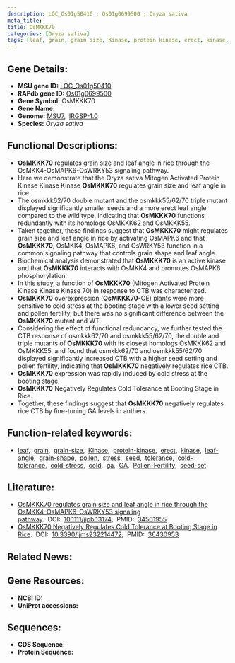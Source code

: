 ```yaml
---
description: LOC_Os01g50410 ; Os01g0699500 ; Oryza sativa
meta_title:
title: OsMKKK70
categories: [Oryza sativa]
tags: [leaf, grain, grain size, Kinase, protein kinase, erect, kinase, leaf angle, grain shape, pollen, stress, seed, tolerance, cold tolerance, cold stress, cold, ga,  ga , GA, Pollen Fertility, seed set]
---
```


## Gene Details:
- **MSU gene ID:** [LOC_Os01g50410](http://rice.uga.edu/cgi-bin/ORF_infopage.cgi?orf=LOC_Os01g50410)  
- **RAPdb gene ID:** [Os01g0699500](https://rapdb.dna.affrc.go.jp/locus/?name=Os01g0699500)  
- **Gene Symbol:** OsMKKK70
- **Gene Name:**
- **Genome:**  [MSU7](http://rice.uga.edu/),&nbsp;&nbsp;[IRGSP-1.0](https://rapdb.dna.affrc.go.jp/download/irgsp1.html)
- **Species:** *Oryza sativa*

## Functional Descriptions:
   - **OsMKKK70** regulates grain size and leaf angle in rice through the OsMKK4-OsMAPK6-OsWRKY53 signaling pathway.
   - Here we demonstrate that the Oryza sativa Mitogen Activated Protein Kinase Kinase Kinase **OsMKKK70** regulates grain size and leaf angle in rice.
   - The osmkkk62/70 double mutant and the osmkkk55/62/70 triple mutant displayed significantly smaller seeds and a more erect leaf angle compared to the wild type, indicating that **OsMKKK70** functions redundantly with its homologs OsMKKK62 and OsMKKK55.
   - Taken together, these findings suggest that **OsMKKK70** might regulates grain size and leaf angle in rice by activating OsMAPK6 and that **OsMKKK70**, OsMKK4, OsMAPK6, and OsWRKY53 function in a common signaling pathway that controls grain shape and leaf angle.
   - Biochemical analysis demonstrated that **OsMKKK70** is an active kinase and that **OsMKKK70** interacts with OsMKK4 and promotes OsMAPK6 phosphorylation.
   - In this study, a function of **OsMKKK70** (Mitogen Activated Protein Kinase Kinase Kinase 70) in response to CTB was characterized.
   - **OsMKKK70** overexpression (**OsMKKK70**-OE) plants were more sensitive to cold stress at the booting stage with a lower seed setting and pollen fertility, but there was no significant difference between the **OsMKKK70** mutant and WT.
   - Considering the effect of functional redundancy, we further tested the CTB response of osmkkk62/70 and osmkkk55/62/70, the double and triple mutants of **OsMKKK70** with its closest homologs OsMKKK62 and OsMKKK55, and found that osmkkk62/70 and osmkkk55/62/70 displayed significantly increased CTB with a higher seed setting and pollen fertility, indicating that **OsMKKK70** negatively regulates rice CTB.
   - **OsMKKK70** expression was rapidly induced by cold stress at the booting stage.
   - **OsMKKK70** Negatively Regulates Cold Tolerance at Booting Stage in Rice.
   - Together, these findings suggest that **OsMKKK70** negatively regulates rice CTB by fine-tuning GA levels in anthers.

## Function-related keywords:
   - [leaf](/tags/leaf/),&nbsp;&nbsp;[grain](/tags/grain/),&nbsp;&nbsp;[grain-size](/tags/grain-size/),&nbsp;&nbsp;[Kinase](/tags/Kinase/),&nbsp;&nbsp;[protein-kinase](/tags/protein-kinase/),&nbsp;&nbsp;[erect](/tags/erect/),&nbsp;&nbsp;[kinase](/tags/kinase/),&nbsp;&nbsp;[leaf-angle](/tags/leaf-angle/),&nbsp;&nbsp;[grain-shape](/tags/grain-shape/),&nbsp;&nbsp;[pollen](/tags/pollen/),&nbsp;&nbsp;[stress](/tags/stress/),&nbsp;&nbsp;[seed](/tags/seed/),&nbsp;&nbsp;[tolerance](/tags/tolerance/),&nbsp;&nbsp;[cold-tolerance](/tags/cold-tolerance/),&nbsp;&nbsp;[cold-stress](/tags/cold-stress/),&nbsp;&nbsp;[cold](/tags/cold/),&nbsp;&nbsp;[ga](/tags/ga/),&nbsp;&nbsp;[GA](/tags/GA/),&nbsp;&nbsp;[Pollen-Fertility](/tags/Pollen-Fertility/),&nbsp;&nbsp;[seed-set](/tags/seed-set/)

## Literature:
   - [OsMKKK70 regulates grain size and leaf angle in rice through the OsMKK4-OsMAPK6-OsWRKY53 signaling pathway](https://www.doi.org/10.1111/jipb.13174).&nbsp;&nbsp;DOI:&nbsp;&nbsp;[10.1111/jipb.13174](https://www.doi.org/10.1111/jipb.13174);&nbsp;&nbsp;PMID:&nbsp;&nbsp;[34561955](https://pubmed.ncbi.nlm.nih.gov/34561955/)
   - [OsMKKK70 Negatively Regulates Cold Tolerance at Booting Stage in Rice](https://www.doi.org/10.3390/ijms232214472).&nbsp;&nbsp;DOI:&nbsp;&nbsp;[10.3390/ijms232214472](https://www.doi.org/10.3390/ijms232214472);&nbsp;&nbsp;PMID:&nbsp;&nbsp;[36430953](https://pubmed.ncbi.nlm.nih.gov/36430953/)

## Related News:

## Gene Resources:
- **NCBI ID:**  []()
- **UniProt accessions:** [](https://www.uniprot.org/uniprotkb//entry)

## Sequences:
- **CDS Sequence:**
- **Protein Sequence:**
